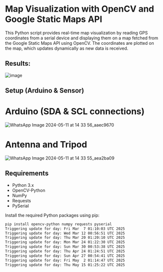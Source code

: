 # Map Visualization with OpenCV and Google Static Maps API

This Python script provides real-time map visualization by reading GPS coordinates from a serial device and displaying them on a map fetched from the Google Static Maps API using OpenCV. The coordinates are plotted on the map, which updates dynamically as new data is received.

## Results:

![image](https://github.com/ZoreAnuj/GPS-RTK-Sparkfun-/assets/95142805/15adb7e0-8cdb-4d76-8eb3-fa3e4bb82a18)


## Setup (Arduino & Sensor)

# Arduino (SDA & SCL connections)

![WhatsApp Image 2024-05-11 at 14 33 56_aaec9670](https://github.com/ZoreAnuj/GPS-RTK-Sparkfun-/assets/95142805/3c446e95-d004-4406-a0cb-b44a40316a63)


# Antenna and Tripod

![WhatsApp Image 2024-05-11 at 14 33 55_aea2ba09](https://github.com/ZoreAnuj/GPS-RTK-Sparkfun-/assets/95142805/35a5962a-1e98-4e91-80d6-54abc5074381)


## Requirements

- Python 3.x
- OpenCV-Python
- NumPy
- Requests
- PySerial

Install the required Python packages using pip:

```bash
pip install opencv-python numpy requests pyserial
Triggering update for day: Fri Mar  7 01:10:03 UTC 2025
Triggering update for day: Wed Mar 12 00:56:51 UTC 2025
Triggering update for day: Thu Mar 20 01:20:10 UTC 2025
Triggering update for day: Mon Mar 24 01:22:30 UTC 2025
Triggering update for day: Sun Mar 30 00:53:38 UTC 2025
Triggering update for day: Thu Apr 24 01:24:51 UTC 2025
Triggering update for day: Sun Apr 27 00:54:41 UTC 2025
Triggering update for day: Fri May  2 01:14:47 UTC 2025
Triggering update for day: Thu May 15 01:25:22 UTC 2025
